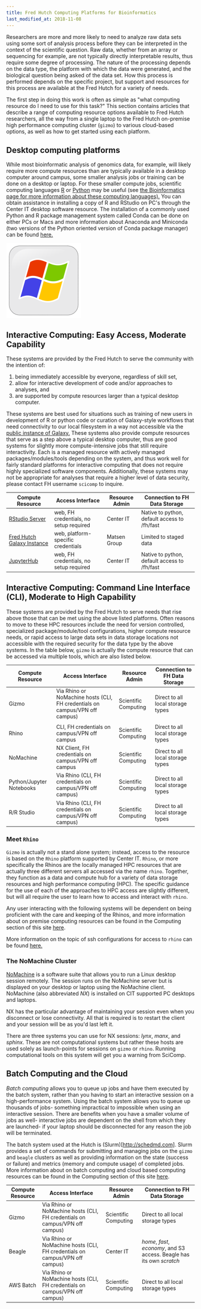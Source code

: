 ```yaml
---
title: Fred Hutch Computing Platforms for Bioinformatics
last_modified_at: 2018-11-08
---
```

Researchers are more and more likely to need to analyze raw data sets using some sort of analysis process before they can be interpreted in the context of the scientific question. Raw data, whether from an array or sequencing for example, are not typically directly interpretable results, thus require some degree of processing. The nature of the processing depends on the data type, the platform with which the data were generated, and the biological question being asked of the data set.  How this process is performed depends on the specific project, but support and resources for this process are available at the Fred Hutch for a variety of needs.

The first step in doing this work is often as simple as "what computing resource do I need to use for this task?"  This section contains articles that describe a range of computing resource options available to Fred Hutch researchers, all the way from a single laptop to the Fred Hutch on-premise high performance computing cluster (`gizmo`) to various cloud-based options, as well as how to get started using each platform.

## Desktop computing platforms

While most bioinformatic analysis of genomics data, for example, will likely require more compute resources than are typically available in a desktop computer around campus, some smaller analysis jobs or training can be done on a desktop or laptop.  For these smaller compute jobs, scientific computing languages [R](https://www.r-project.org) or [Python](https://www.python.org) may be useful (see [the Bioinformatics page for more information about these computing languages).](https://fredhutch.github.io/wiki/bioinformatics/inf_index/) You can obtain assistance in installing a copy of R and RStudio on PC's through the Center IT desktop software resource. The installation of a commonly used Python and R package management system called Conda can be done on either PCs or Macs and more information about Anaconda and Miniconda (two versions of the Python oriented version of Conda package manager) can be found [here.](https://conda.io/docs/glossary.html#anaconda)

![](/assets/comp_index/2018-06-28-12-56-21.png)


## Interactive Computing:  Easy Access, Moderate Capability
These systems are provided by the Fred Hutch to serve the community with the intention of:
  1. being immediately accessible by everyone, regardless of skill set,
  2. allow for interactive development of code and/or approaches to analyses, and
  3. are supported by compute resources larger than a typical desktop computer.


 These systems are best used for situations such as training of new users in development of R or python code or curation of Galaxy-style workflows that need connectivity to our local filesystem in a way not accessible via the [public instance of Galaxy.](https://usegalaxy.org/)  These systems also provide compute resources that serve as a step above a typical desktop computer, thus are good systems for slightly more compute-intensive jobs that still require interactivity.  Each is a managed resource with actively managed packages/modules/tools depending on the system, and thus work well for fairly standard platforms for interactive computing that does not require highly specialized software components.  Additionally, these systems may not be appropriate for analyses that require a higher level of data security, please contact FH username `scicomp` to inquire.

Compute Resource | Access Interface | Resource Admin | Connection to FH Data Storage
--- | --- | --- | ---
[RStudio Server](http://rstudio.fhcrc.org) | web, FH credentials, no setup required | Center IT | Native to python, default access to /fh/fast
[Fred Hutch Galaxy Instance](http://galaxy.fredhutch.org/)| web, platform-specific credentials | Matsen Group | Limited to staged data
[JupyterHub](https://jupyterhub.fhcrc.org/) | web, FH credentials, no setup required | Center IT | Native to python, default access to /fh/fast


## Interactive Computing: Command Line Interface (CLI), Moderate to High Capability
These systems are provided by the Fred Hutch to serve needs that rise above those that can be met using the above listed platforms.  Often reasons to move to these HPC resources include the need for version controlled, specialized package/module/tool configurations, higher compute resource needs, or rapid access to large data sets in data storage locations not accessible with the required security for the data type by the above systems. In the table below, `gizmo` is actually the compute resource that can be accessed via multiple tools, which are also listed below.  

Compute Resource | Access Interface | Resource Admin | Connection to FH Data Storage
--- | --- | --- | ---
Gizmo | Via Rhino or NoMachine hosts (CLI, FH credentials on campus/VPN off campus) | Scientific Computing | Direct to all local storage types
  |   |   |  
Rhino | CLI, FH credentials on campus/VPN off campus | Scientific Computing | Direct to all local storage types
NoMachine | NX Client, FH credentials on campus/VPN off campus | Scientific Computing | Direct to all local storage types
Python/Jupyter Notebooks | Via Rhino (CLI, FH credentials on campus/VPN off campus) | Scientific Computing | Direct to all local storage types
R/R Studio | Via Rhino (CLI, FH credentials on campus/VPN off campus) | Scientific Computing | Direct to all local storage types

### Meet `Rhino`
`Gizmo` is actually not a stand alone system; instead, access to the resource is based on the `Rhino` platform supported by Center IT.  `Rhino`, or more specifically the Rhinos are the locally managed HPC resources that are actually three different servers all accessed via the name `rhino`. Together, they function as a data and compute hub for a variety of data storage resources and high performance computing (HPC).  The specific guidance for the use of each of the approaches to HPC access are slightly different, but will all require the user to learn how to access and interact with `rhino`.  

Any user interacting with the following systems will be dependent on being proficient with the care and keeping of the Rhinos, and more information about on premise computing resources can be found in the Computing section of this site [here](/computing/cluster_rhinoGizmo/).

More information on the topic of ssh configurations for access to `rhino` can be found [here.](/compdemos/ssh/)

### The NoMachine Cluster

[NoMachine](https://www.nomachine.com/) is a software suite that allows you to run a Linux desktop session remotely.  The session runs on the NoMachine server but is displayed on your desktop or laptop using the NoMachine client.  NoMachine (also abbreviated _NX_) is installed on CIT supported PC desktops and laptops.

NX has the particular advantage of maintaining your session even when you disconnect or lose connectivity.  All that is required is to restart the client and your session will be as you'd last left it.

There are three systems you can use for NX sessions: _lynx_, _manx_, and _sphinx_.  These are not computational systems but rather these hosts are used solely as launch-points for sessions on `gizmo` or `rhino`. Running computational tools on this system will get you a warning from SciComp.

## Batch Computing and the Cloud

_Batch computing_ allows you to queue up jobs and have them executed by the batch system, rather than you having to start an interactive session on a high-performance system.  Using the batch system allows you to queue up thousands of jobs- something impractical to impossible when using an interactive session.  There are benefits when you have a smaller volume of jobs as well- interactive jobs are dependent on the shell from which they are launched- if your laptop should be disconnected for any reason the job will be terminated.

The batch system used at the Hutch is (Slurm)[http://schedmd.com].  Slurm provides a set of commands for submitting and managing jobs on the `gizmo` and `beagle` clusters as well as providing information on the state (success or failure) and metrics (memory and compute usage) of completed jobs.  More information about on batch computing and cloud based computing resources can be found in the Computing section of this site [here](/computing/cluster_cloudCompute/).

Compute Resource | Access Interface | Resource Admin | Connection to FH Data Storage
--- | --- | --- | ---
Gizmo | Via Rhino or NoMachine hosts (CLI, FH credentials on campus/VPN off campus) | Scientific Computing | Direct to all local storage types
Beagle | Via Rhino or NoMachine hosts (CLI, FH credentials on campus/VPN off campus) | Center IT | _home_, _fast_, _economy_, and S3 access. Beagle has its own _scratch_
AWS Batch | Via Rhino or NoMachine hosts (CLI, FH credentials on campus/VPN off campus) | Scientific Computing |Direct to all local storage types
